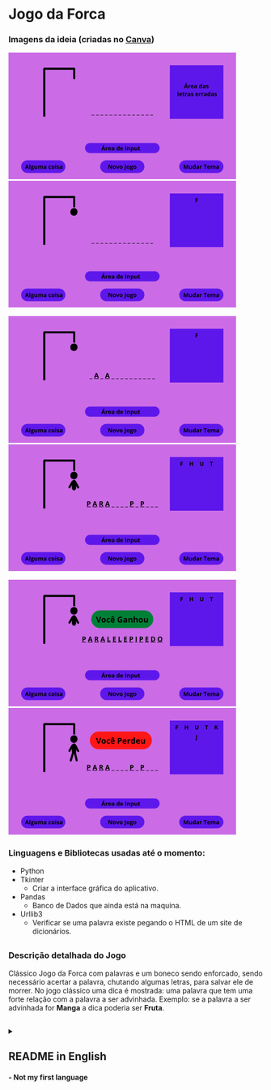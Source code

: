 # Jogo da Forca

### Imagens da ideia (criadas no [Canva](https://www.canva.com/))

<img src='./imgs/ideia/12.png' alt='Jogo da Velha vazio'/> &nbsp; <img src='./imgs/ideia/2.png' alt='Jogo da Velha com a letra F errada'/>

<img src='./imgs/ideia/3.png' alt='Jogo da Velha com a letra F errada e a A acertada'/> &nbsp; <img src='./imgs/ideia/4.png' alt='Jogo da Velha com a letra F errada e a A e a P acertada'/>

<img src='./imgs/ideia/5.png' alt='Ganhou o Jogo da Velha'/> &nbsp; <img src='./imgs/ideia/6.png' alt='Perdeu o Jogo da Velha'/>

### Linguagens e Bibliotecas usadas até o momento:

- Python
- Tkinter
  - Criar a interface gráfica do aplicativo.
- Pandas
  - Banco de Dados que ainda está na maquina.
- Urllib3
  - Verificar se uma palavra existe pegando o HTML de um site de dicionários.

##

### Descrição detalhada do Jogo

Clássico Jogo da Forca com palavras e um boneco sendo enforcado, sendo necessário acertar a palavra, chutando algumas letras, para salvar ele de morrer. No jogo clássico uma dica é mostrada: uma palavra que tem uma forte relação com a palavra a ser advinhada. Exemplo: se a palavra a ser advinhada for **Manga** a dica poderia ser **Fruta**. 

##

<details>
  <summary><h2>README in English</h2> <h4>- Not my first language</h4></summary>
 <h3>Languages and Libraries used so far:</h3>

- Python
- Tkinter
  - Create the graphic interface of the app.
- Pandas
  - Database, on the machine for now.
- Urllib3
  - Check if a word exists, get the HTML from a dictionary site.


##

<h3>Detailed descripcion of the game</h3>

  Classic Hangman (game) with words and a man being hang, all you need is to guess correctly the word, suggesting letters within a certain number of guesses, to save the man. In the classic game a tip is given (on the brazilian version at least), the tip is a word that has a strong relationship with the word to be guessed. e.g. if the word to be guessed is **Strawberry**, the tip may be **Fruit**.
  
</details>


